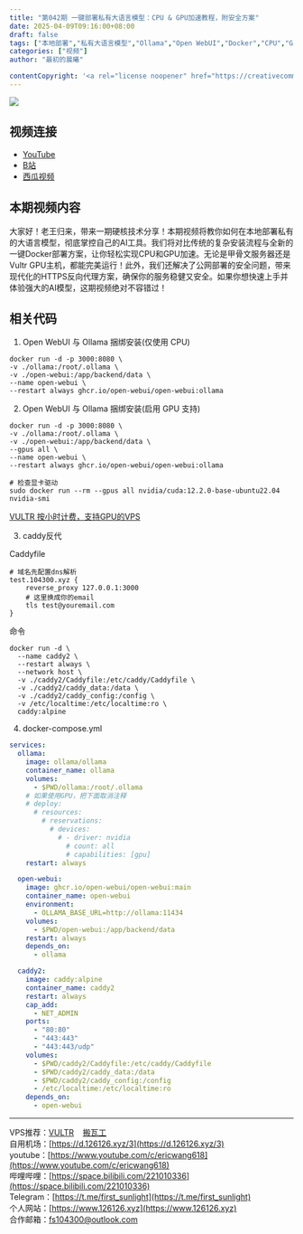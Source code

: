 ```yaml
---
title: "第042期 一键部署私有大语言模型：CPU & GPU加速教程，附安全方案"
date: 2025-04-09T09:16:00+08:00
draft: false
tags: ["本地部署","私有大语言模型","Ollama","Open WebUI","Docker","CPU","GPU","甲骨文服务器","Vultr","HTTPS","反向代理","Caddy","Linux哲学","容器编排","TLS证书","VPS主机"]
categories: ["视频"]
author: "最初的晨曦"

contentCopyright: '<a rel="license noopener" href="https://creativecommons.org/licenses/by-nc-sa/4.0/deed.zh" target="_blank">本文章采用 CC BY-NC-SA 4.0 许可协议</a>'
---
```


![](../../images/042/0.jpg)
	
## 视频连接
- [YouTube](https://youtu.be/uJrmcohW_X0)
- [B站](https://www.bilibili.com/video/BV1jL4y1u7ba/)
- [西瓜视频](https://www.ixigua.com/7071818903760044574)

## 本期视频内容

大家好！老王归来，带来一期硬核技术分享！本期视频将教你如何在本地部署私有的大语言模型，彻底掌控自己的AI工具。我们将对比传统的复杂安装流程与全新的一键Docker部署方案，让你轻松实现CPU和GPU加速。无论是甲骨文服务器还是Vultr GPU主机，都能完美运行！此外，我们还解决了公网部署的安全问题，带来现代化的HTTPS反向代理方案，确保你的服务稳健又安全。如果你想快速上手并体验强大的AI模型，这期视频绝对不容错过！

## 相关代码

1. Open WebUI 与 Ollama 捆绑安装(仅使用 CPU)

```shell
docker run -d -p 3000:8080 \
-v ./ollama:/root/.ollama \
-v ./open-webui:/app/backend/data \
--name open-webui \
--restart always ghcr.io/open-webui/open-webui:ollama
```

2. Open WebUI 与 Ollama 捆绑安装(启用 GPU 支持)

```shell
docker run -d -p 3000:8080 \
-v ./ollama:/root/.ollama \
-v ./open-webui:/app/backend/data \
--gpus all \
--name open-webui \
--restart always ghcr.io/open-webui/open-webui:ollama

# 检查显卡驱动
sudo docker run --rm --gpus all nvidia/cuda:12.2.0-base-ubuntu22.04 nvidia-smi
```

[VULTR 按小时计费，支持GPU的VPS](https://www.vultr.com/?ref=9742814)

3. caddy反代

Caddyfile
```
# 域名先配置dns解析
test.104300.xyz {
    reverse_proxy 127.0.0.1:3000
	# 这里换成你的email
    tls test@youremail.com
}
```

命令
```shell
docker run -d \
  --name caddy2 \
  --restart always \
  --network host \
  -v ./caddy2/Caddyfile:/etc/caddy/Caddyfile \
  -v ./caddy2/caddy_data:/data \
  -v ./caddy2/caddy_config:/config \
  -v /etc/localtime:/etc/localtime:ro \
  caddy:alpine
```

4. docker-compose.yml

```yml
services:
  ollama:
    image: ollama/ollama
    container_name: ollama
    volumes:
      - $PWD/ollama:/root/.ollama
    # 如果使用GPU，把下面取消注释
    # deploy:
      # resources:
        # reservations:
          # devices:
            # - driver: nvidia
              # count: all
              # capabilities: [gpu]
    restart: always

  open-webui:
    image: ghcr.io/open-webui/open-webui:main
    container_name: open-webui
    environment:
      - OLLAMA_BASE_URL=http://ollama:11434
    volumes:
      - $PWD/open-webui:/app/backend/data
    restart: always
    depends_on:
      - ollama

  caddy2:
    image: caddy:alpine
    container_name: caddy2
    restart: always
    cap_add:
      - NET_ADMIN
    ports:
      - "80:80"
      - "443:443"
      - "443:443/udp"
    volumes:
      - $PWD/caddy2/Caddyfile:/etc/caddy/Caddyfile
      - $PWD/caddy2/caddy_data:/data
      - $PWD/caddy2/caddy_config:/config
      - /etc/localtime:/etc/localtime:ro
    depends_on:
      - open-webui

```

---

VPS推荐：[VULTR](https://www.vultr.com/?ref=9742814)&nbsp;&nbsp;&nbsp;&nbsp;[搬瓦工](https://bwh81.net/aff.php?aff=73687)  
自用机场：[https://d.126126.xyz/3](https://d.126126.xyz/3)  
youtube：[https://www.youtube.com/c/ericwang618](https://www.youtube.com/c/ericwang618)  
哔哩哔哩：[https://space.bilibili.com/221010336](https://space.bilibili.com/221010336)  
Telegram：[https://t.me/first_sunlight](https://t.me/first_sunlight)  
个人网站：[https://www.126126.xyz](https://www.126126.xyz)  
合作邮箱：fs104300@outlook.com